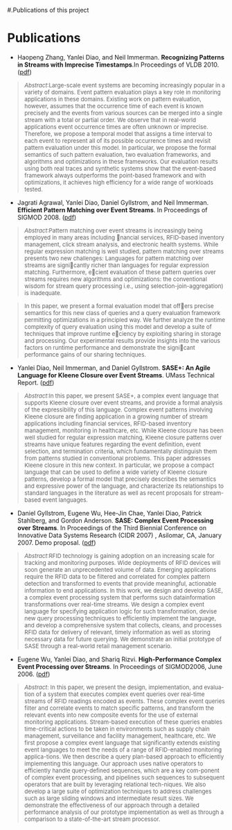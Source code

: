 #.Publications of this project

# Publications #

  * Haopeng Zhang, Yanlei Diao, and Neil Immerman. **Recognizing Patterns in Streams with Imprecise Timestamps**.In Proceedings of VLDB 2010. ([pdf](http://sase-umass.googlecode.com/files/sase-vldb10.pdf))

> <font size='2'><i>Abstract</i>:Large-scale event systems are becoming increasingly popular in  a variety of domains. Event pattern evaluation plays a key role in  monitoring applications in these domains. Existing work on pattern evaluation, however, assumes that the occurrence time of each event is known precisely and the events from various sources can be merged into a single stream with a total or partial order. We observe that in real-world applications event occurrence times are often unknown or imprecise. Therefore, we propose a temporal model that assigns a time interval to each event to represent all of its possible occurrence times and revisit pattern evaluation under this model. In particular, we propose the formal semantics of such pattern evaluation, two evaluation frameworks, and algorithms and optimizations in these frameworks. Our evaluation results using both real traces and synthetic systems show that the event-based framework always outperforms the point-based framework and with optimizations, it achieves high efficiency for a wide range of workloads tested. </font>

  * Jagrati Agrawal, Yanlei Diao, Daniel Gyllstrom, and Neil Immerman. **Efficient Pattern Matching over Event Streams**. In Proceedings of SIGMOD 2008. ([pdf](http://sase-umass.googlecode.com/files/sase-sigmod08.pdf))

> <font size='2'><i>Abstract</i>:Pattern matching over event streams is increasingly being employed in many areas including nancial services, RFID-based inventory management, click stream analysis, and electronic health systems. While regular expression matching is well studied, pattern matching over streams presents two new challenges: Languages for pattern matching over streams are signicantly richer than languages for regular expression matching. Furthermore, ecient evaluation of these pattern queries over streams requires new algorithms and optimizations: the conventional wisdom for stream query processing i.e., using selection-join-aggregation) is inadequate.<br>
<blockquote>In this paper, we present a formal evaluation model that offers precise semantics for this new class of queries and a query evaluation framework permitting optimizations in a principled way. We further analyze the runtime complexity of query evaluation using this model and develop a suite of techniques that improve runtime eciency by exploiting sharing in storage and processing. Our experimental results provide insights into the various factors on runtime performance and demonstrate the signicant performance gains of our sharing techniques.</font></blockquote>

  * Yanlei Diao, Neil Immerman, and Daniel Gyllstrom. **SASE+: An Agile Language for Kleene Closure over Event Streams**. UMass Technical Report. ([pdf](http://sase-umass.googlecode.com/files/sase-07-tech-report.pdf))

> <font size='2'><i>Abstract</i>:In this paper, we present SASE+, a complex event language that supports Kleene closure over event streams, and provide a formal analysis of the expressibility of this language. Complex event patterns involving Kleene closure are finding application in a growing number of stream applications including financial services, RFID-based inventory management, monitoring in healthcare, etc. While Kleene closure has been well studied for regular expression matching, Kleene closure patterns over streams have unique features regarding the event definition, event selection, and termination criteria, which fundamentally distinguish them from patterns studied in conventional problems. This paper addresses Kleene closure in this new context. In particular, we propose a compact language that can be used to define a wide variety of Kleene closure patterns, develop a formal model that precisely describes the semantics and expressive power of the language, and characterize its relationships to standard languages in the literature as well as recent proposals for stream-based event languages.</font>

  * Daniel Gyllstrom, Eugene Wu, Hee-Jin Chae, Yanlei Diao, Patrick Stahlberg, and Gordon Anderson. **SASE: Complex Event Processing over Streams**. In Proceedings of the Third Biennial Conference on Innovative Data Systems Research (CIDR 2007) , Asilomar, CA, January 2007. Demo proposal. ([pdf](http://sase-umass.googlecode.com/files/sase-demo-cidr2007.pdf))

> <font size='2'><i>Abstract</i>:RFID technology is gaining adoption on an increasing scale for tracking and monitoring purposes. Wide deployments of RFID devices will soon generate an unprecedented volume of data. Emerging applications require the RFID data to be filtered and correlated for complex pattern detection and transformed to events that provide meaningful, actionable information to end applications. In this work, we design and develop SASE, a complex event processing system that performs such datainformation transformations over real-time streams. We design a complex event language for specifying application logic for such transformation, devise new query processing techniques to efficiently implement the language, and develop a comprehensive system that collects, cleans, and processes RFID data for delivery of relevant, timely information as well as storing necessary data for future querying. We demonstrate an initial prototype of SASE through a real-world retail management scenario. </font>

  * Eugene Wu, Yanlei Diao, and Shariq Rizvi. **High-Performance Complex Event Processing over Streams**. In Proceedings of SIGMOD2006, June 2006. ([pdf](http://sase-umass.googlecode.com/files/sase-sigmod2006.pdf))

> <font size='2'><i>Abstract</i>: In this paper, we present the design, implementation, and evalua-tion of a system that executes complex event  queries over real-time streams of RFID readings encoded as events. These complex event queries filter and correlate events to match specific patterns, and transform the relevant events into new composite events for the use of external monitoring applications. Stream-based execution of these queries enables time-critical actions to be taken in environments such as supply chain management, surveillance and facility management, healthcare, etc. We first propose a complex event language that significantly extends existing event languages to meet the needs of a range of RFID-enabled monitoring applica-tions. We then describe a query plan-based approach to efficiently implementing this language. Our approach uses native operators to efficiently handle query-defined sequences, which are a key com-ponent of complex event processing, and pipelines such sequences to subsequent operators that are built by leveraging relational tech-niques. We also develop a large suite of optimization techniques to address challenges such as large sliding windows and intermediate result sizes. We demonstrate the effectiveness of our approach through a detailed performance analysis of our prototype implementation as well as through a comparison to a state-of-the-art stream processor. </font>